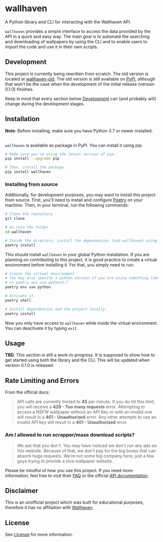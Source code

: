 # wallhaven
A Python library and CLI for interacting with the Wallhaven API.

`wallhaven` provides a simple interface to access the data provided by the API in a quick and easy way. The main goal is to automate the searching and downloading of wallpapers by using the CLI and to enable users to import the code and use it in their own scripts.

## Development
This project is currently being rewritten from scratch. The old version is located at [wallhaven-old](https://github.com/lucasshiva/wallhaven-old). The old version is still available on [PyPI](https://pypi.org/project/wallhaven/), although that won't be the case when the development of the initial release (version 0.1.0) finishes. 

Keep in mind that every section below [Development](#Development) can (and probably will) change during the development stages.
## Installation
**Note**: Before installing, make sure you have Python 3.7 or newer installed.<br><br>

`wallhaven` is available as package in PyPI. You can install it using pip.
```sh
# Make sure you're using the latest version of pip.
pip install --upgrade pip

# Then, install the package.
pip install wallhaven
```
### Installing from source
Additionally, for development purposes, you may want to install this project from source. First, you'll need to install and configure [Poetry](https://python-poetry.org/docs/) on your machine. Then, in your terminal, run the following commands:
```sh
# Clone the repository
git clone 

# Go into the folder
cd wallhaven

# Inside the directory, install the dependencies (and wallhaven) using Poetry.
poetry install
```

This should install `wallhaven` in your global Python installation. If you are planning on contributing to this project, it is good practice to create a virtual envinroment before installing it. For that, you simply need to run:
```sh
# Create the virtual environment
# You may also specify a python version if you are using something like Pyenv.
# >> poetry env use python3.7
poetry env use python

# Activate it.
poetry shell

# Install dependencies and the project locally.
poetry install
```
Now you only have access to `wallhaven` while inside the virtual environment. You can deactivate it by typing `exit`.

## Usage
**TBD**. This section is still a work-in-progress. It is supposed to show how to get started using both the library and the CLI. This will be updated when version 0.1.0 is released.

## Rate Limiting and Errors
From the official docs:
> API calls are currently limited to **45** per minute. If you do hit this limit, you will receive a **429 - Too many requests** error.
> Attempting to access a NSFW wallpaper without an API Key or with an invalid one will result in a **401 - Unauthorized** error.
> Any other attempts to use an invalid API key will result in a **401 - Unauthorized** error.

### Am I allowed to run scrapper/mass download scripts?
> We ask that you don't. You may have noticed we don't run any ads on this website. Because of that, we don't pay for the big boxes that can absorb huge requests. We're not some big company here, just a few guys trying to provide a nice wallpaper website. 

Please be mindful of how you use this project. If you need more information, feel free to visit their [FAQ](https://wallhaven.cc/faq) or the official [API documentation](https://wallhaven.cc/help/api). 


## Disclaimer
This is an unofficial project which was built for educational purposes, therefore it has no affiliation with [Wallhaven](https://wallhaven.cc/). 

## License
See [License](LICENSE) for more information.
